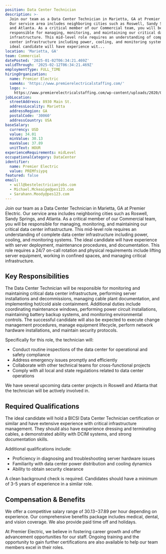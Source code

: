 ```yaml
---
position: Data Center Technician
description: >-
  Join our team as a Data Center Technician in Marietta, GA at Premier Electric.
  Our service area includes neighboring cities such as Roswell, Sandy Springs,
  and Atlanta. As a critical member of our Commercial team, you will be
  responsible for managing, monitoring, and maintaining our critical data center
  infrastructure. This mid-level role requires an understanding of complete data
  center infrastructure including power, cooling, and monitoring systems. The
  ideal candidate will have experience wit...
location: 'Marietta, GA'
team: Commercial
datePosted: '2025-01-02T06:34:21.469Z'
validThrough: '2025-02-12T06:34:21.469Z'
employmentType: FULL_TIME
hiringOrganization:
  name: Premier Electric
  sameAs: 'https://www.premierelectricalstaffing.com/'
  logo: >-
    https://www.premierelectricalstaffing.com/wp-content/uploads/2020/05/Premier-Electrical-Staffing-logo.png
jobLocation:
  streetAddress: 8930 Main St.
  addressLocality: Marietta
  addressRegion: GA
  postalCode: '30060'
  addressCountry: USA
baseSalary:
  currency: USD
  value: 34.01
  minValue: 30.13
  maxValue: 37.89
  unitText: HOUR
experienceRequirements: midLevel
occupationalCategory: DataCenter
identifier:
  name: Premier Electric
  value: PREMfsiypq
featured: false
email:
  - will@bestelectricianjobs.com
  - Michael.Mckeaige@pes123.com
  - Sarahann.Moody@pes123.com
---
```




Join our team as a Data Center Technician in Marietta, GA at Premier Electric. Our service area includes neighboring cities such as Roswell, Sandy Springs, and Atlanta. As a critical member of our Commercial team, you will be responsible for managing, monitoring, and maintaining our critical data center infrastructure. This mid-level role requires an understanding of complete data center infrastructure including power, cooling, and monitoring systems. The ideal candidate will have experience with server deployment, maintenance procedures, and documentation. This role requires a 24/7 on-call rotation and physical requirements include lifting server equipment, working in confined spaces, and managing critical infrastructure.

## Key Responsibilities
The Data Center Technician will be responsible for monitoring and maintaining critical data center infrastructure, performing server installations and decommissions, managing cable plant documentation, and implementing hot/cold aisle containment. Additional duties include coordinating maintenance windows, performing power circuit installations, maintaining battery backup systems, and monitoring environmental controls. The successful candidate will also be expected to execute change management procedures, manage equipment lifecycle, perform network hardware installations, and maintain security protocols. 

Specifically for this role, the technician will:
- Conduct routine inspections of the data center for operational and safety compliance
- Address emergency issues promptly and efficiently
- Collaborate with other technical teams for cross-functional projects
- Comply with all local and state regulations related to data center operations

We have several upcoming data center projects in Roswell and Atlanta that the technician will be actively involved in.

## Required Qualifications
The ideal candidate will hold a BICSI Data Center Technician certification or similar and have extensive experience with critical infrastructure management. They should also have experience dressing and terminating cables, a demonstrated ability with DCIM systems, and strong documentation skills. 

Additional qualifications include:
- Proficiency in diagnosing and troubleshooting server hardware issues
- Familiarity with data center power distribution and cooling dynamics
- Ability to obtain security clearance

A clean background check is required. Candidates should have a minimum of 3-5 years of experience in a similar role.

## Compensation & Benefits
We offer a competitive salary range of $30.13-$37.89 per hour depending on experience. Our comprehensive benefits package includes medical, dental, and vision coverage. We also provide paid time off and holidays. 

At Premier Electric, we believe in fostering career growth and offer advancement opportunities for our staff. Ongoing training and the opportunity to gain further certifications are also available to help our team members excel in their roles.
